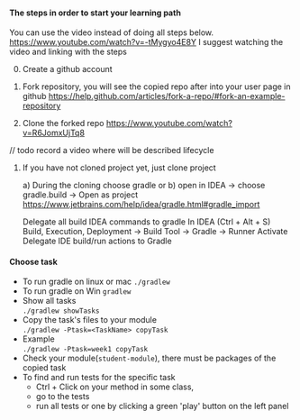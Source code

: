 #### The steps in order to start your learning path

You can use the video instead of doing all steps below.
https://www.youtube.com/watch?v=-tMygyo4E8Y
I suggest watching the video and linking with the steps
 
0. Create a github account 

1. Fork repository, you will see the copied repo after into your user page in github
https://help.github.com/articles/fork-a-repo/#fork-an-example-repository

2. Clone the forked repo
https://www.youtube.com/watch?v=R6JomxUjTq8

// todo record a video where will be described lifecycle
1. If you have not cloned project yet, just clone project
	
	a) During the cloning choose gradle
	or
	b) open in IDEA -> choose gradle.build -> Open as project
	    https://www.jetbrains.com/help/idea/gradle.html#gradle_import
	
	Delegate all build IDEA commands to gradle
	In IDEA (Ctrl + Alt + S) 
	Build, Execution, Deployment -> Build Tool -> Gradle -> Runner
	Activate Delegate IDE build/run actions to Gradle 

#### Choose task 

* To run gradle on linux or mac ```./gradlew```
* To run gradle on Win ```gradlew```
* Show all tasks\
```./gradlew showTasks```
* Copy the task's files to your module\
```./gradlew -Ptask=<TaskName> copyTask```
* Example\
```./gradlew -Ptask=week1 copyTask```
* Check your module(```student-module```), there must be packages of the copied task
* To find and run tests for the specific task
    * Ctrl + Click on your method in some class, 
    * go to the tests
    * run all tests or one by clicking a green 'play' button on the left panel 





